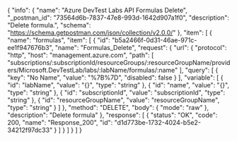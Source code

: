 {
  "info": {
    "name": "Azure DevTest Labs API Formulas Delete",
    "_postman_id": "73564d6b-7837-47e8-993d-1642d907a1f0",
    "description": "Delete formula.",
    "schema": "https://schema.getpostman.com/json/collection/v2.0.0/"
  },
  "item": [
    {
      "name": "formulas",
      "item": [
        {
          "id": "b5a2466f-0d31-46ae-971c-ee1f947676b3",
          "name": "Formulas_Delete",
          "request": {
            "url": {
              "protocol": "http",
              "host": "management.azure.com",
              "path": [
                "subscriptions/:subscriptionId/resourceGroups/:resourceGroupName/providers/Microsoft.DevTestLab/labs/:labName/formulas/:name"
              ],
              "query": [
                {
                  "key": "No Name",
                  "value": "%7B%7D",
                  "disabled": false
                }
              ],
              "variable": [
                {
                  "id": "labName",
                  "value": "{}",
                  "type": "string"
                },
                {
                  "id": "name",
                  "value": "{}",
                  "type": "string"
                },
                {
                  "id": "subscriptionId",
                  "value": "subscriptionId",
                  "type": "string"
                },
                {
                  "id": "resourceGroupName",
                  "value": "resourceGroupName",
                  "type": "string"
                }
              ]
            },
            "method": "DELETE",
            "body": {
              "mode": "raw"
            },
            "description": "Delete formula"
          },
          "response": [
            {
              "status": "OK",
              "code": 200,
              "name": "Response_200",
              "id": "d1d773be-1732-4024-b5e2-34212f97dc33"
            }
          ]
        }
      ]
    }
  ]
}